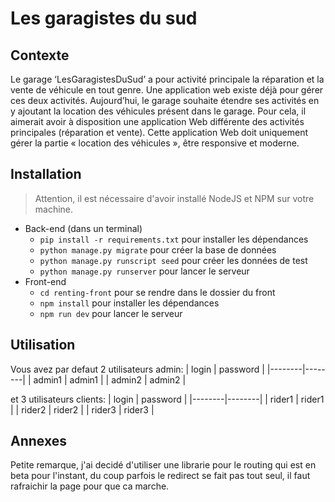 # Les garagistes du sud

## Contexte

Le garage ‘LesGaragistesDuSud’ a pour activité principale la réparation et la vente de
véhicule en tout genre. Une application web existe déjà pour gérer ces deux activités.
Aujourd’hui, le garage souhaite étendre ses activités en y ajoutant la location des véhicules
présent dans le garage. Pour cela, il aimerait avoir à disposition une application Web
différente des activités principales (réparation et vente). Cette application Web doit
uniquement gérer la partie « location des véhicules », être responsive et moderne.

## Installation

> Attention, il est nécessaire d'avoir installé NodeJS et NPM sur votre machine.

- Back-end (dans un terminal)
  - `pip install -r requirements.txt` pour installer les dépendances
  - `python manage.py migrate` pour créer la base de données
  - `python manage.py runscript seed` pour créer les données de test
  - `python manage.py runserver` pour lancer le serveur
- Front-end
  - `cd renting-front` pour se rendre dans le dossier du front
  - `npm install` pour installer les dépendances
  - `npm run dev` pour lancer le serveur

## Utilisation

Vous avez par defaut 2 utilisateurs admin:
| login | password |
|--------|--------|
| admin1 | admin1 |
| admin2 | admin2 |

et 3 utilisateurs clients:
| login | password |
|--------|--------|
| rider1 | rider1 |
| rider2 | rider2 |
| rider3 | rider3 |

## Annexes

Petite remarque, j'ai decidé d'utiliser une librarie pour le routing qui est en beta pour l'instant, du coup parfois le redirect se fait pas tout seul, il faut rafraichir la page pour que ca marche.
